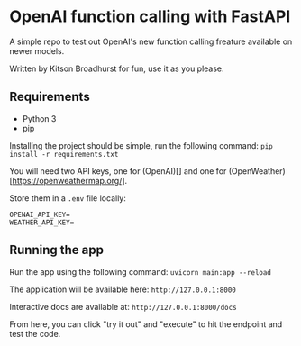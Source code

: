 # OpenAI function calling with FastAPI

A simple repo to test out OpenAI's new function calling freature available on newer models.

Written by Kitson Broadhurst for fun, use it as you please.

## Requirements

- Python 3
- pip

Installing the project should be simple, run the following command:
`pip install -r requirements.txt`

You will need two API keys, one for (OpenAI)[] and one for (OpenWeather)[https://openweathermap.org/].

Store them in a `.env` file locally:

```
OPENAI_API_KEY=
WEATHER_API_KEY=
```

## Running the app
Run the app using the following command:
`uvicorn main:app --reload`

The application will be available here:
`http://127.0.0.1:8000`

Interactive docs are available at:
`http://127.0.0.1:8000/docs`

From here, you can click "try it out" and "execute" to hit the endpoint and test the code.
